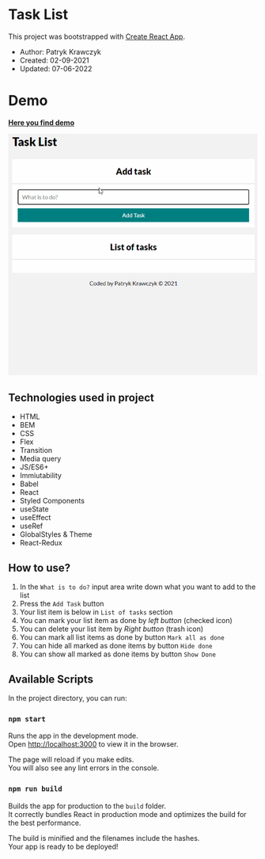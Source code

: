 # Task List

This project was bootstrapped with [Create React App](https://github.com/facebook/create-react-app).

- Author: Patryk Krawczyk
- Created: 02-09-2021
- Updated: 07-06-2022

# Demo
[**Here you find demo**](https://patrick36212.github.io/react-task-list/)

![Gif](react-task-gif.gif)

## Technologies used in project

- HTML
- BEM
- CSS
- Flex
- Transition
- Media query
- JS/ES6+
- Immiutability
- Babel
- React
- Styled Components
- useState
- useEffect
- useRef
- GlobalStyles & Theme
- React-Redux

## How to use?

1. In the `What is to do?` input area write down what you want to add to the list
2. Press the `Add Task` button
3. Your list item is below in `List of tasks` section
4. You can mark your list item as done by *left button* (checked icon)
5. You can delete your list item by *Right button* (trash icon)
6. You can mark all list items as done by button `Mark all as done`
7. You can hide all marked as done items by button `Hide done`
8. You can show all marked as done items by button `Show Done`
## Available Scripts

In the project directory, you can run:

### `npm start`

Runs the app in the development mode.\
Open [http://localhost:3000](http://localhost:3000) to view it in the browser.

The page will reload if you make edits.\
You will also see any lint errors in the console.

### `npm run build`

Builds the app for production to the `build` folder.\
It correctly bundles React in production mode and optimizes the build for the best performance.

The build is minified and the filenames include the hashes.\
Your app is ready to be deployed!